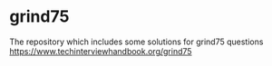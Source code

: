 # grind75
The repository which includes some solutions for grind75 questions 
https://www.techinterviewhandbook.org/grind75
